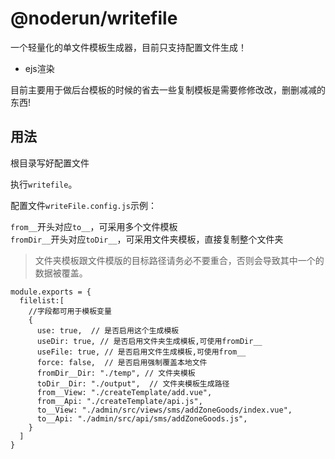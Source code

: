 # @noderun/writefile

一个轻量化的单文件模板生成器，目前只支持配置文件生成！

 * ejs渲染

目前主要用于做后台模板的时候的省去一些复制模板是需要修修改改，删删减减的东西!

## 用法

根目录写好配置文件

执行`writefile`。

配置文件`writeFile.config.js`示例：

`from__`开头对应`to__`，可采用多个文件模板  
`fromDir__`开头对应`toDir__`，可采用文件夹模板，直接复制整个文件夹

> 文件夹模板跟文件模版的目标路径请务必不要重合，否则会导致其中一个的数据被覆盖。

```
module.exports = {
  filelist:[
    //字段都可用于模板变量
    {
      use: true,  // 是否启用这个生成模板
      useDir: true, // 是否启用文件夹生成模板,可使用fromDir__
      useFile: true, // 是否启用文件生成模板,可使用from__
      force: false,  // 是否启用强制覆盖本地文件
      fromDir__Dir: "./temp", // 文件夹模板
      toDir__Dir: "./output",  // 文件夹模板生成路径
      from__View: "./createTemplate/add.vue",
      from__Api: "./createTemplate/api.js",
      to__View: "./admin/src/views/sms/addZoneGoods/index.vue",
      to__Api: "./admin/src/api/sms/addZoneGoods.js",
    }
  ]
}
```